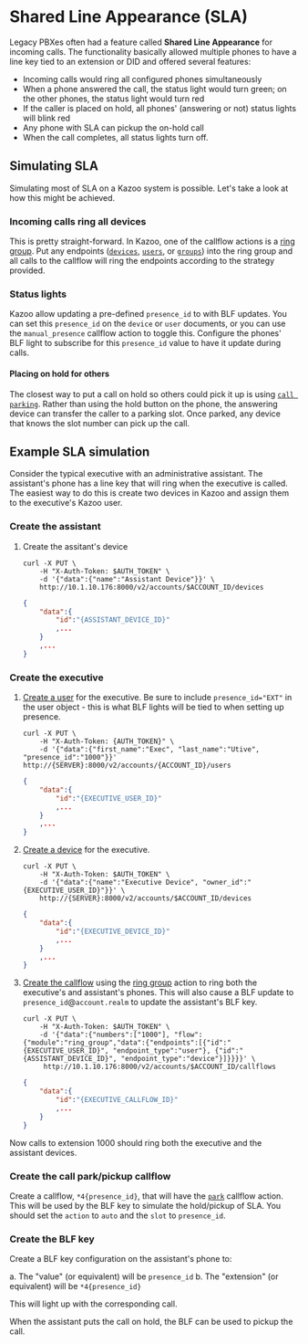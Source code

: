 # Shared Line Appearance (SLA)

Legacy PBXes often had a feature called **Shared Line Appearance** for incoming calls. The functionality basically allowed multiple phones to have a line key tied to an extension or DID and offered several features:

- Incoming calls would ring all configured phones simultaneously
- When a phone answered the call, the status light would turn green; on the other phones, the status light would turn red
- If the caller is placed on hold, all phones' (answering or not) status lights will blink red
- Any phone with SLA can pickup the on-hold call
- When the call completes, all status lights turn off.

## Simulating SLA

Simulating most of SLA on a Kazoo system is possible. Let's take a look at how this might be achieved.

### Incoming calls ring all devices

This is pretty straight-forward. In Kazoo, one of the callflow actions is a [ring group](https://docs.2600hz.com/dev/applications/callflow/doc/ring_group/). Put any endpoints ([`devices`](https://docs.2600hz.com/dev/applications/crossbar/doc/devices/), [`users`](https://docs.2600hz.com/dev/applications/crossbar/doc/users/), or [`groups`](https://docs.2600hz.com/dev/applications/crossbar/doc/groups/)) into the ring group and all calls to the callflow will ring the endpoints according to the strategy provided.

### Status lights

Kazoo allow updating a pre-defined `presence_id` to with BLF updates. You can set this `presence_id` on the `device` or `user` documents, or you can use the `manual_presence` callflow action to toggle this. Configure the phones' BLF light to subscribe for this `presence_id` value to have it update during calls.

#### Placing on hold for others

The closest way to put a call on hold so others could pick it up is using [`call parking`](https://docs.2600hz.com/dev/applications/callflow/doc/park/). Rather than using the hold button on the phone, the answering device can transfer the caller to a parking slot. Once parked, any device that knows the slot number can pick up the call.

## Example SLA simulation

Consider the typical executive with an administrative assistant. The assistant's phone has a line key that will ring when the executive is called. The easiest way to do this is create two devices in Kazoo and assign them to the executive's Kazoo user.

### Create the assistant

1. Create the assitant's device
   ```shell
   curl -X PUT \
       -H "X-Auth-Token: $AUTH_TOKEN" \
       -d '{"data":{"name":"Assistant Device"}}' \
       http://10.1.10.176:8000/v2/accounts/$ACCOUNT_ID/devices
   ```
   ```json
   {
       "data":{
           "id":"{ASSISTANT_DEVICE_ID}"
           ,...
       }
       ,...
   }
   ```

### Create the executive

1. [Create a user](https://docs.2600hz.com/dev/applications/crossbar/doc/users/) for the executive. Be sure to include `presence_id="EXT"` in the user object - this is what BLF lights will be tied to when setting up presence.
   ```shell
   curl -X PUT \
       -H "X-Auth-Token: {AUTH_TOKEN}" \
       -d '{"data":{"first_name":"Exec", "last_name":"Utive", "presence_id":"1000"}}'
   http://{SERVER}:8000/v2/accounts/{ACCOUNT_ID}/users
   ```
   ```json
   {
       "data":{
           "id":"{EXECUTIVE_USER_ID}"
           ,...
       }
       ,...
   }
   ```
2. [Create a device](https://docs.2600hz.com/dev/applications/crossbar/doc/devices/) for the executive.
   ```shell
   curl -X PUT \
       -H "X-Auth-Token: $AUTH_TOKEN" \
       -d '{"data":{"name":"Executive Device", "owner_id":"{EXECUTIVE_USER_ID}"}}' \
       http://{SERVER}:8000/v2/accounts/$ACCOUNT_ID/devices
   ```
   ```json
   {
       "data":{
           "id":"{EXECUTIVE_DEVICE_ID}"
           ,...
       }
       ,...
   }
   ```
3. [Create the callflow](https://docs.2600hz.com/dev/applications/crossbar/doc/callflows/) using the [ring group](https://docs.2600hz.com/dev/applications/callflow/doc/ring_group/) action to ring both the executive's and assistant's phones. This will also cause a BLF update to `presence_id`@`account.realm` to update the assistant's BLF key.
   ```shell
   curl -X PUT \
       -H "X-Auth-Token: $AUTH_TOKEN" \
       -d '{"data":{"numbers":["1000"], "flow":{"module":"ring_group","data":{"endpoints":[{"id":"{EXECUTIVE_USER_ID}", "endpoint_type":"user"}, {"id":"{ASSISTANT_DEVICE_ID}", "endpoint_type":"device"}]}}}}' \
        http://10.1.10.176:8000/v2/accounts/$ACCOUNT_ID/callflows
   ```
   ```json
   {
       "data":{
           "id":"{EXECUTIVE_CALLFLOW_ID}"
           ,...
       }
   }
   ```

Now calls to extension 1000 should ring both the executive and the assistant devices.

### Create the call park/pickup callflow

Create a callflow, `*4{presence_id}`, that will have the [`park`](https://docs.2600hz.com/dev/applications/callflow/doc/park/) callflow action. This will be used by the BLF key to simulate the hold/pickup of SLA. You should set the `action` to `auto` and the `slot` to `presence_id`.

### Create the BLF key

Create a BLF key configuration on the assistant's phone to:

a. The "value" (or equivalent) will be `presence_id`
b. The "extension" (or equivalent) will be `*4{presence_id}`

This will light up with the corresponding call.

When the assistant puts the call on hold, the BLF can be used to pickup the call.
